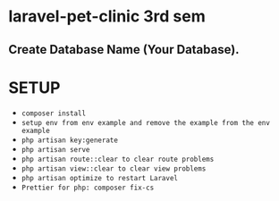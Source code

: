 # laravel-pet-clinic 3rd sem
## Create Database Name (Your Database).

# SETUP

-   `composer install`
-   `setup env from env example and remove the example from the env example`
-   `php artisan key:generate`
-   `php artisan serve`
-   `php artisan route::clear to clear route problems`
-   `php artisan view::clear to clear view problems`
-   `php artisan optimize to restart Laravel`
-   `Prettier for php: composer fix-cs`
